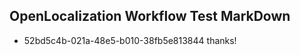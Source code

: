 ## OpenLocalization Workflow Test MarkDown
* 52bd5c4b-021a-48e5-b010-38fb5e813844 thanks!

<!--HONumber=Jul16_HO4-->


